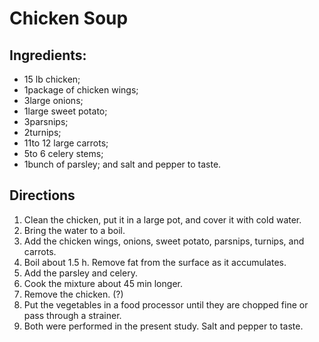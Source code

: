 # Chicken Soup

## Ingredients:
- 15 lb  chicken;
- 1package of chicken wings;
- 3large onions;
- 1large sweet potato;
- 3parsnips;
- 2turnips;
- 11to 12 large carrots;
- 5to 6 celery stems;
- 1bunch of parsley; and
salt and pepper to taste.

## Directions
1. Clean the chicken, put it in a large pot, and cover it with cold water.
2. Bring the water to a boil.
3. Add the chicken wings, onions, sweet potato, parsnips, turnips, and carrots.
4. Boil about 1.5 h. Remove fat from the surface as it accumulates.
5. Add the parsley and celery.
6. Cook the mixture about 45 min longer.
7. Remove the chicken. (?)
8. Put the vegetables in a food processor until they are chopped fine or pass through a strainer.
9. Both were performed in the present study. Salt and pepper to taste.
